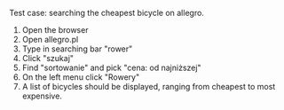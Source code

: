 Test case: searching the cheapest bicycle on allegro.
1. Open the browser
2. Open allegro.pl
3. Type in searching bar "rower"
4. Click "szukaj"
5. Find "sortowanie" and pick "cena: od najniższej"
6. On the left menu click "Rowery"
7. A list of bicycles should be displayed, ranging from cheapest to most expensive.